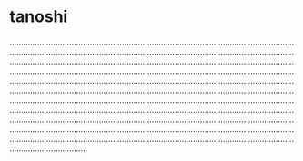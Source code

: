 # tanoshi
......................................................................................................................................................................................................................................................................................................................................................................................................................................................................................................................................................................................................................................................................................................................................................................................................................................................................................................................................................................................................................................................................................................................................................................................................................................................................................................................................................................................................................................................